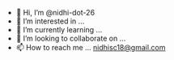 - 👋 Hi, I’m @nidhi-dot-26
- 👀 I’m interested in ...
- 🌱 I’m currently learning ...
- 💞️ I’m looking to collaborate on ...
- 📫 How to reach me ... nidhisc18@gmail.com

<!---
nidhi-dot-26/nidhi-dot-26 is a ✨ special ✨ repository because its `README.md` (this file) appears on your GitHub profile.
You can click the Preview link to take a look at your changes.
--->
